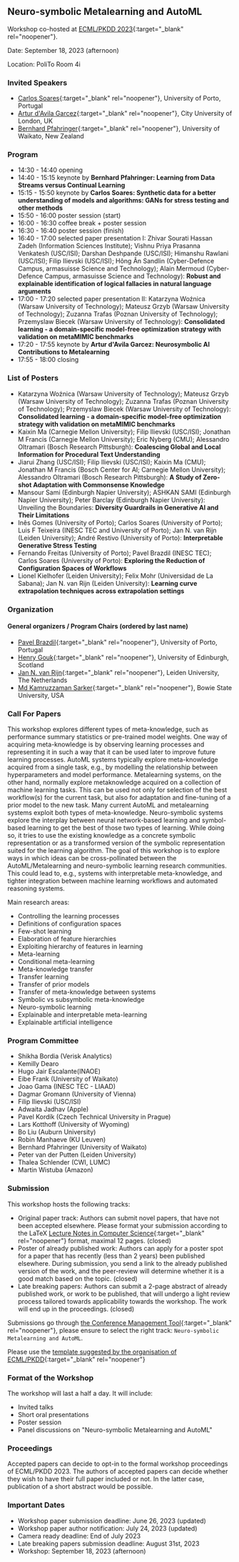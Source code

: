 ## Neuro-symbolic Metalearning and AutoML
Workshop co-hosted at [ECML/PKDD 2023](https://2023.ecmlpkdd.org/){:target="_blank" rel="noopener"}. 

Date: September 18, 2023 (afternoon)

Location: PoliTo Room 4i

### Invited Speakers

* [Carlos Soares](https://sigarra.up.pt/feup/en/func_geral.formview?p_codigo=235847){:target="_blank" rel="noopener"}, University of Porto, Portugal
* [Artur d'Avila Garcez](https://www.city.ac.uk/about/people/academics/artur-davila-garcez){:target="_blank" rel="noopener"}, City University of London, UK
* [Bernhard Pfahringer](https://profiles.waikato.ac.nz/bernhard.pfahringer){:target="_blank" rel="noopener"}, University of Waikato, New Zealand


### Program 

* 14:30 - 14:40 opening
* 14:40 - 15:15 keynote by **Bernhard Pfahringer: Learning from Data Streams versus Continual Learning**
* 15:15 - 15:50 keynote by **Carlos Soares: Synthetic data for a better understanding of models and algorithms: GANs for stress testing and other methods**
* 15:50 - 16:00 poster session (start)
* 16:00 - 16:30 coffee break + poster session
* 16:30 - 16:40 poster session (finish)
* 16:40 - 17:00 selected paper presentation I: Zhivar Sourati Hassan Zadeh (Information Sciences Institute); Vishnu Priya Prasanna Venkatesh (USC/ISI); Darshan Deshpande (USC/ISI); Himanshu Rawlani (USC/ISI); Filip Ilievski (USC/ISI); Hông Ân Sandlin (Cyber-Defence Campus, armasuisse Science and Technology); Alain Mermoud (Cyber-Defence Campus, armasuisse Science and Technology): **Robust and explainable identification of logical fallacies in natural language arguments**
* 17:00 - 17:20 selected paper presentation II: Katarzyna Woźnica (Warsaw University of Technology); Mateusz Grzyb (Warsaw University of Technology); Zuzanna Trafas (Poznan University of Technology); Przemyslaw Biecek (Warsaw University of Technology): **Consolidated learning - a domain-specific model-free optimization strategy with validation on metaMIMIC benchmarks**
* 17:20 - 17:55 keynote by **Artur d'Avila Garcez: Neurosymbolic AI Contributions to Metalearning**
* 17:55 - 18:00 closing


### List of Posters 

* Katarzyna Woźnica (Warsaw University of Technology); Mateusz Grzyb (Warsaw University of Technology); Zuzanna Trafas (Poznan University of Technology); Przemyslaw Biecek (Warsaw University of Technology): **Consolidated learning - a domain-specific model-free optimization strategy with validation on metaMIMIC benchmarks**
* Kaixin Ma (Carnegie Mellon University); Filip Ilievski (USC/ISI); Jonathan M Francis (Carnegie Mellon University); Eric Nyberg (CMU); Alessandro Oltramari (Bosch Research Pittsburgh): **Coalescing Global and Local Information for Procedural Text Understanding**
* Jiarui Zhang (USC/ISI); Filip Ilievski (USC/ISI); Kaixin Ma (CMU); Jonathan M Francis (Bosch Center for AI; Carnegie Mellon University); Alessandro Oltramari (Bosch Research Pittsburgh): **A Study of Zero-shot Adaptation with Commonsense Knowledge**
* Mansour Sami (Edinburgh Napier University); ASHKAN SAMI (Edinburgh Napier University); Peter Barclay (Edinburgh Napier University): Unveiling the Boundaries: **Diversity Guardrails in Generative AI and Their Limitations**
* Inês Gomes (University of Porto); Carlos Soares (University of Porto); Luis F Teixeira (INESC TEC and University of Porto); Jan N. van Rijn (Leiden University); André Restivo (University of Porto): **Interpretable Generative Stress Testing**
* Fernando Freitas (University of Porto); Pavel Brazdil (INESC TEC); Carlos Soares (University of Porto): **Exploring the Reduction of Configuration Spaces of Workflows**
* Lionel Kielhofer (Leiden University); Felix Mohr (Universidad de La Sabana); Jan N. van Rijn (Leiden University): **Learning curve extrapolation techniques across extrapolation settings**

### Organization

#### General organizers / Program Chairs (ordered by last name)
* [Pavel Brazdil](http://www.liaad.up.pt/area/pbrazdil/pavel-brazdil){:target="_blank" rel="noopener"}, University of Porto, Portugal
* [Henry Gouk](https://www.henrygouk.com/){:target="_blank" rel="noopener"}, University of Edinburgh, Scotland
* [Jan N. van Rijn](https://www.universiteitleiden.nl/en/staffmembers/jan-van-rijn){:target="_blank" rel="noopener"}, Leiden University, The Netherlands
* [Md Kamruzzaman Sarker](https://mdkzaman.com/){:target="_blank" rel="noopener"}, Bowie State University, USA


### Call For Papers
This workshop explores different types of meta-knowledge, such as performance summary statistics or pre-trained model weights. 
One way of acquiring meta-knowledge is by observing learning processes and representing it in such a way that it can be used later to improve future learning processes. 
AutoML systems typically explore meta-knowledge acquired from a single task, e.g., by modelling the relationship between hyperparameters and model performance. 
Metalearning systems, on the other hand, normally explore metaknowledge acquired on a collection of machine learning tasks. 
This can be used not only for selection of the best workflow(s) for the current task, but also for adaptation and fine-tuning of a prior model to the new task. 
Many current AutoML and metalearning systems exploit both types of meta-knowledge. 
Neuro-symbolic systems explore the interplay between neural network-based learning and symbol-based learning to get the best of those two types of learning. 
While doing so, it tries to use the existing knowledge as a concrete symbolic representation or as a transformed version of the symbolic representation suited for the learning algorithm. 
The goal of this workshop is to explore ways in which ideas can be cross-pollinated between the AutoML/Metalearning and neuro-symbolic learning research communities. 
This could lead to, e.g., systems with interpretable meta-knowledge, and tighter integration between machine learning workflows and automated reasoning systems. 

Main research areas:

* Controlling the learning processes
* Definitions of configuration spaces
* Few-shot learning
* Elaboration of feature hierarchies
* Exploiting hierarchy of features in learning
* Meta-learning
* Conditional meta-learning
* Meta-knowledge transfer
* Transfer learning
* Transfer of prior models
* Transfer of meta-knowledge between systems
* Symbolic vs subsymbolic meta-knowledge
* Neuro-symbolic learning 
* Explainable and interpretable meta-learning
* Explainable artificial intelligence

### Program Committee

* Shikha Bordia (Verisk Analytics)
* Kemilly Dearo
* Hugo Jair Escalante(INAOE)
* Eibe Frank (University of Waikato)
* Joao Gama (INESC TEC - LIAAD)
* Dagmar Gromann (University of Vienna)
* Filip Ilievski (USC/ISI)
* Adwaita Jadhav (Apple)
* Pavel Kordík (Czech Technical University in Prague)
* Lars Kotthoff (University of Wyoming)
* Bo Liu (Auburn University)
* Robin Manhaeve (KU Leuven)
* Bernhard Pfahringer (University of Waikato)
* Peter van der Putten (Leiden University)
* Thalea Schlender (CWI, LUMC)
* Martin Wistuba (Amazon)

### Submission

This workshop hosts the following tracks:

* Original paper track: Authors can submit novel papers, that have not been accepted elsewhere. Please format your submission according to the LaTeX [Lecture Notes in Computer Science](https://www.springer.com/gp/computer-science/lncs){:target="_blank" rel="noopener"} format, maximal 12 pages. (closed)
* Poster of already published work: Authors can apply for a poster spot for a paper that has recently (less than 2 years) been published elsewhere. During submission, you send a link to the already published version of the work, and the peer-review will determine whether it is a good match based on the topic. (closed)
* Late breaking papers: Authors can submit a 2-page abstract of already published work, or work to be published, that will undergo a light review process tailored towards applicability towards the workshop. The work will end up in the proceedings. (closed)

Submissions go through [the Conference Management Tool](https://cmt3.research.microsoft.com/ECMLPKDDworkshop2023/){:target="_blank" rel="noopener"}, please ensure to select the right track: `Neuro-symbolic Metalearning and AutoML`. 

Please use the [template suggested by the organisation of ECML/PKDD](https://resource-cms.springernature.com/springer-cms/rest/v1/content/19238648/data/v6){:target="_blank" rel="noopener"}

### Format of the Workshop

The workshop will last a half a day. It will include: 

* Invited talks
* Short oral presentations
* Poster session 
* Panel discussions on "Neuro-symbolic Metalearning and AutoML"

### Proceedings

Accepted papers can decide to opt-in to the formal workshop proceedings of ECML/PKDD 2023. The authors of accepted papers can decide whether they wish to have their full paper included or not. In the latter case, publication of a short abstract would be possible.

### Important Dates

* Workshop paper submission deadline: June 26, 2023 (updated)
* Workshop paper author notification: July 24, 2023 (updated)
* Camera ready deadline: End of July 2023
* Late breaking papers submission deadline: August 31st, 2023
* Workshop: September 18, 2023 (afternoon)
